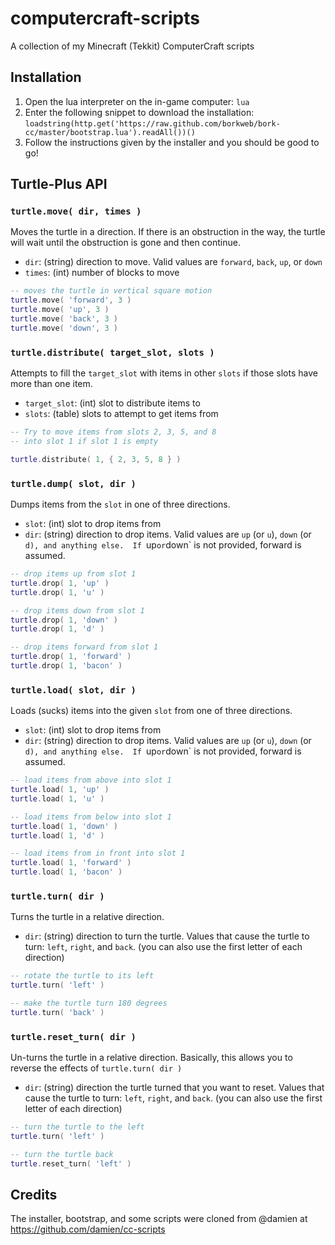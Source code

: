 computercraft-scripts
=====================

A collection of my Minecraft (Tekkit) ComputerCraft scripts

## Installation

1. Open the lua interpreter on the in-game computer: `lua`
1. Enter the following snippet to download the installation:
	 `loadstring(http.get('https://raw.github.com/borkweb/bork-cc/master/bootstrap.lua').readAll())()`
1. Follow the instructions given by the installer and you should be good to go!

## Turtle-Plus API

### `turtle.move( dir, times )`

Moves the turtle in a direction.  If there is an obstruction in the way,
the turtle will wait until the obstruction is gone and then continue.

* `dir`: (string) direction to move.  Valid values are `forward`, `back`, `up`, or `down`
* `times`: (int) number of blocks to move

````lua
-- moves the turtle in vertical square motion
turtle.move( 'forward', 3 )
turtle.move( 'up', 3 )
turtle.move( 'back', 3 )
turtle.move( 'down', 3 )
````

### `turtle.distribute( target_slot, slots )`

Attempts to fill the `target_slot` with items in other `slots` if those
slots have more than one item.

* `target_slot`: (int) slot to distribute items to
* `slots`: (table) slots to attempt to get items from

````lua
-- Try to move items from slots 2, 3, 5, and 8
-- into slot 1 if slot 1 is empty

turtle.distribute( 1, { 2, 3, 5, 8 } )
````

### `turtle.dump( slot, dir )`

Dumps items from the `slot` in one of three directions.

* `slot`: (int) slot to drop items from
* `dir`: (string) direction to drop items. Valid values are `up` (or `u`), `down` (or `d), and anything else.  If `up` or `down` is not provided, forward is assumed.

````lua
-- drop items up from slot 1
turtle.drop( 1, 'up' )
turtle.drop( 1, 'u' )

-- drop items down from slot 1
turtle.drop( 1, 'down' )
turtle.drop( 1, 'd' )

-- drop items forward from slot 1
turtle.drop( 1, 'forward' )
turtle.drop( 1, 'bacon' )
````

### `turtle.load( slot, dir )`

Loads (sucks) items into the given `slot` from one of three directions.

* `slot`: (int) slot to drop items from
* `dir`: (string) direction to drop items. Valid values are `up` (or `u`), `down` (or `d), and anything else.  If `up` or `down` is not provided, forward is assumed.

````lua
-- load items from above into slot 1
turtle.load( 1, 'up' )
turtle.load( 1, 'u' )

-- load items from below into slot 1
turtle.load( 1, 'down' )
turtle.load( 1, 'd' )

-- load items from in front into slot 1
turtle.load( 1, 'forward' )
turtle.load( 1, 'bacon' )
````

### `turtle.turn( dir )`

Turns the turtle in a relative direction.

* `dir`: (string) direction to turn the turtle. Values that cause the turtle to turn: `left`, `right`, and `back`. (you can also use the first letter of each direction)

````lua
-- rotate the turtle to its left
turtle.turn( 'left' )

-- make the turtle turn 180 degrees
turtle.turn( 'back' )
````

### `turtle.reset_turn( dir )`

Un-turns the turtle in a relative direction. Basically, this allows you to reverse the effects of `turtle.turn( dir )`

* `dir`: (string) direction the turtle turned that you want to reset. Values that cause the turtle to turn: `left`, `right`, and `back`. (you can also use the first letter of each direction)

````lua
-- turn the turtle to the left
turtle.turn( 'left' )

-- turn the turtle back
turtle.reset_turn( 'left' )
````

## Credits
The installer, bootstrap, and some scripts were cloned from @damien at
https://github.com/damien/cc-scripts
